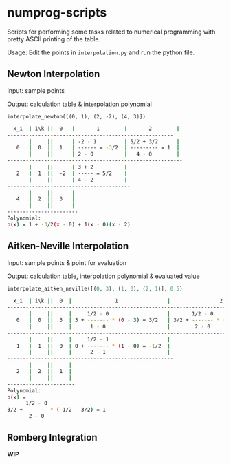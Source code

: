 # numprog-scripts
Scripts for performing some tasks related to numerical programming with pretty ASCII printing of the table.

Usage: Edit the points in `interpolation.py` and run the python file.

## Newton Interpolation

Input: sample points

Output: calculation table & interpolation polynomial

```pyhon
interpolate_newton([(0, 1), (2, -2), (4, 3)])
```

```sh
  x_i  | i\k ||  0   |       1        |       2        |
------------------------------------------------------
       |     ||      | -2 - 1         | 5/2 + 3/2      |
   0   |  0  ||  1   | ------ = -3/2  | --------- = 1  |
       |     ||      | 2 - 0          |   4 - 0        |
---------------------------------------------------------
       |     ||      | 3 + 2          |
   2   |  1  ||  -2  | ----- = 5/2    |
       |     ||      | 4 - 2          |
----------------------------------------
       |     ||      |
   4   |  2  ||  3   |
       |     ||      |
-----------------------
Polynomial:
p(x) = 1 + -3/2(x - 0) + 1(x - 0)(x - 2)
```

## Aitken-Neville Interpolation

Input: sample points & point for evaluation

Output: calculation table, interpolation polynomial & evaluated value

```python
interpolate_aitken_neville([(0, 3), (1, 0), (2, 1)], 0.5)
```

```sh
  x_i  | i\k ||  0  |              1                |                2                  |
---------------------------------------------------------------------------------------
       |     ||     |     1/2 - 0                   |       1/2 - 0                     |
   0   |  0  ||  3  | 3 + ------- * (0 - 3) = 3/2   | 3/2 + ------- * (-1/2 - 3/2) = 1  |
       |     ||     |      1 - 0                    |        2 - 0                      |
------------------------------------------------------------------------------------------
       |     ||     |     1/2 - 1                   |
   1   |  1  ||  0  | 0 + ------- * (1 - 0) = -1/2  |
       |     ||     |      2 - 1                    |
------------------------------------------------------
       |     ||     |
   2   |  2  ||  1  |
       |     ||     |
----------------------
Polynomial:
p(x) =
      1/2 - 0
3/2 + ------- * (-1/2 - 3/2) = 1
       2 - 0
```

## Romberg Integration
**WIP**
